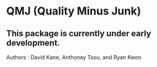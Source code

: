 # QMJ (Quality Minus Junk)

## This package is currently under early development.
Authors : David Kane, Anthoney Tsou, and Ryan Kwon